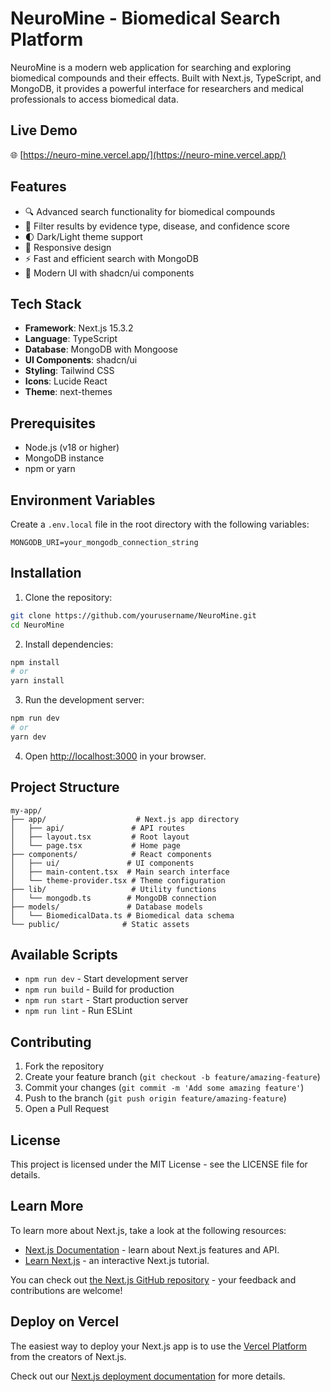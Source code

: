 # NeuroMine - Biomedical Search Platform

NeuroMine is a modern web application for searching and exploring biomedical compounds and their effects. Built with Next.js, TypeScript, and MongoDB, it provides a powerful interface for researchers and medical professionals to access biomedical data.

## Live Demo

🌐 [https://neuro-mine.vercel.app/](https://neuro-mine.vercel.app/)

## Features

- 🔍 Advanced search functionality for biomedical compounds
- 🎯 Filter results by evidence type, disease, and confidence score
- 🌓 Dark/Light theme support
- 📱 Responsive design
- ⚡ Fast and efficient search with MongoDB
- 🎨 Modern UI with shadcn/ui components

## Tech Stack

- **Framework**: Next.js 15.3.2
- **Language**: TypeScript
- **Database**: MongoDB with Mongoose
- **UI Components**: shadcn/ui
- **Styling**: Tailwind CSS
- **Icons**: Lucide React
- **Theme**: next-themes

## Prerequisites

- Node.js (v18 or higher)
- MongoDB instance
- npm or yarn

## Environment Variables

Create a `.env.local` file in the root directory with the following variables:

```env
MONGODB_URI=your_mongodb_connection_string
```

## Installation

1. Clone the repository:
```bash
git clone https://github.com/yourusername/NeuroMine.git
cd NeuroMine
```

2. Install dependencies:
```bash
npm install
# or
yarn install
```

3. Run the development server:
```bash
npm run dev
# or
yarn dev
```

4. Open [http://localhost:3000](http://localhost:3000) in your browser.

## Project Structure

```
my-app/
├── app/                    # Next.js app directory
│   ├── api/               # API routes
│   ├── layout.tsx         # Root layout
│   └── page.tsx           # Home page
├── components/            # React components
│   ├── ui/               # UI components
│   ├── main-content.tsx  # Main search interface
│   └── theme-provider.tsx # Theme configuration
├── lib/                   # Utility functions
│   └── mongodb.ts        # MongoDB connection
├── models/               # Database models
│   └── BiomedicalData.ts # Biomedical data schema
└── public/              # Static assets
```

## Available Scripts

- `npm run dev` - Start development server
- `npm run build` - Build for production
- `npm run start` - Start production server
- `npm run lint` - Run ESLint

## Contributing

1. Fork the repository
2. Create your feature branch (`git checkout -b feature/amazing-feature`)
3. Commit your changes (`git commit -m 'Add some amazing feature'`)
4. Push to the branch (`git push origin feature/amazing-feature`)
5. Open a Pull Request

## License

This project is licensed under the MIT License - see the LICENSE file for details.

## Learn More

To learn more about Next.js, take a look at the following resources:

- [Next.js Documentation](https://nextjs.org/docs) - learn about Next.js features and API.
- [Learn Next.js](https://nextjs.org/learn) - an interactive Next.js tutorial.

You can check out [the Next.js GitHub repository](https://github.com/vercel/next.js) - your feedback and contributions are welcome!

## Deploy on Vercel

The easiest way to deploy your Next.js app is to use the [Vercel Platform](https://vercel.com/new?utm_medium=default-template&filter=next.js&utm_source=create-next-app&utm_campaign=create-next-app-readme) from the creators of Next.js.

Check out our [Next.js deployment documentation](https://nextjs.org/docs/app/building-your-application/deploying) for more details.
